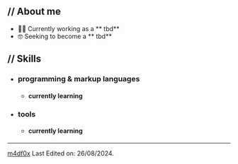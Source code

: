 <p align = center ><!-- Optional banner goes here--> </p>

<h2> // About me </h2>

- 👨‍💻 Currently working as a ** tbd**
- 🤓 Seeking to become a ** tbd**

<h2>  // Skills  </h2>
  
- <h3> programming & markup languages </h3>
  
  <!---<img src = "https://img.shields.io/badge/HTML5-E34F26?style=for-the-badge&logo=html5&logoColor=white" alt = "html" />
  <img src = "https://img.shields.io/badge/CSS3-1572B6?style=for-the-badge&logo=css3&logoColor=white" alt = "css" />
  <img src = "https://img.shields.io/badge/JavaScript-111111?style=for-the-badge&logo=javascript&logoColor=F7DF1E" alt = "js" />
  <img src = "https://img.shields.io/badge/Python-14354C?style=for-the-badge&logo=python&logoColor=white" alt = "python" />--->
  
  - <h4> currently learning </h4> 
    
- <h3> tools </h3>

  - <h4> currently learning </h4>


<!---

--->

---

[m4df0x](https://github.com/m4df0x)
Last Edited on: 26/08/2024.
